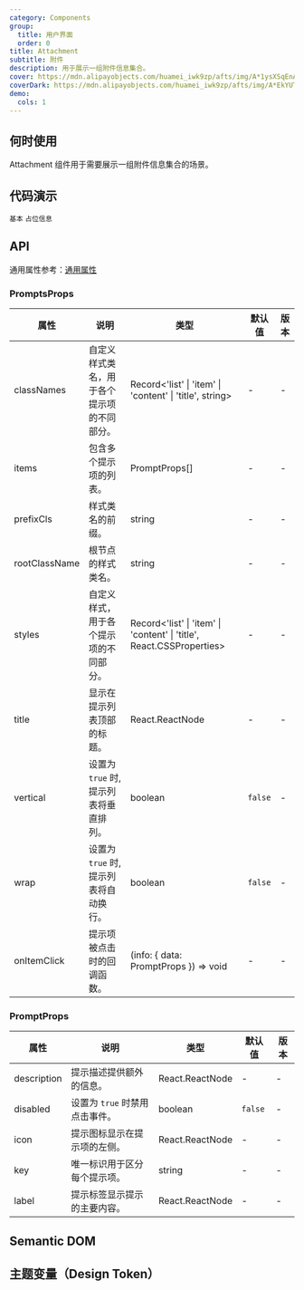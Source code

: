 ```yaml
---
category: Components
group:
  title: 用户界面
  order: 0
title: Attachment
subtitle: 附件
description: 用于展示一组附件信息集合。
cover: https://mdn.alipayobjects.com/huamei_iwk9zp/afts/img/A*1ysXSqEnAckAAAAAAAAAAAAADgCCAQ/original
coverDark: https://mdn.alipayobjects.com/huamei_iwk9zp/afts/img/A*EkYUTotf-eYAAAAAAAAAAAAADgCCAQ/original
demo:
  cols: 1
---
```


## 何时使用

Attachment 组件用于需要展示一组附件信息集合的场景。

## 代码演示

<!-- prettier-ignore -->
<code src="./demo/basic.tsx">基本</code>
<code src="./demo/placeholder.tsx">占位信息</code>

## API

通用属性参考：[通用属性](/docs/react/common-props)

### PromptsProps

| 属性 | 说明 | 类型 | 默认值 | 版本 |
| --- | --- | --- | --- | --- |
| classNames | 自定义样式类名，用于各个提示项的不同部分。 | Record<'list' \| 'item' \| 'content' \| 'title', string> | - | - |
| items | 包含多个提示项的列表。 | PromptProps[] | - | - |
| prefixCls | 样式类名的前缀。 | string | - | - |
| rootClassName | 根节点的样式类名。 | string | - | - |
| styles | 自定义样式，用于各个提示项的不同部分。 | Record<'list' \| 'item' \| 'content' \| 'title', React.CSSProperties> | - | - |
| title | 显示在提示列表顶部的标题。 | React.ReactNode | - | - |
| vertical | 设置为 `true` 时, 提示列表将垂直排列。 | boolean | `false` | - |
| wrap | 设置为 `true` 时, 提示列表将自动换行。 | boolean | `false` | - |
| onItemClick | 提示项被点击时的回调函数。 | (info: { data: PromptProps }) => void | - | - |

### PromptProps

| 属性        | 说明                           | 类型            | 默认值  | 版本 |
| ----------- | ------------------------------ | --------------- | ------- | ---- |
| description | 提示描述提供额外的信息。       | React.ReactNode | -       | -    |
| disabled    | 设置为 `true` 时禁用点击事件。 | boolean         | `false` | -    |
| icon        | 提示图标显示在提示项的左侧。   | React.ReactNode | -       | -    |
| key         | 唯一标识用于区分每个提示项。   | string          | -       | -    |
| label       | 提示标签显示提示的主要内容。   | React.ReactNode | -       | -    |

## Semantic DOM

<code src="./demo/_semantic.tsx" simplify="true"></code>

## 主题变量（Design Token）

<ComponentTokenTable component="Prompts"></ComponentTokenTable>
